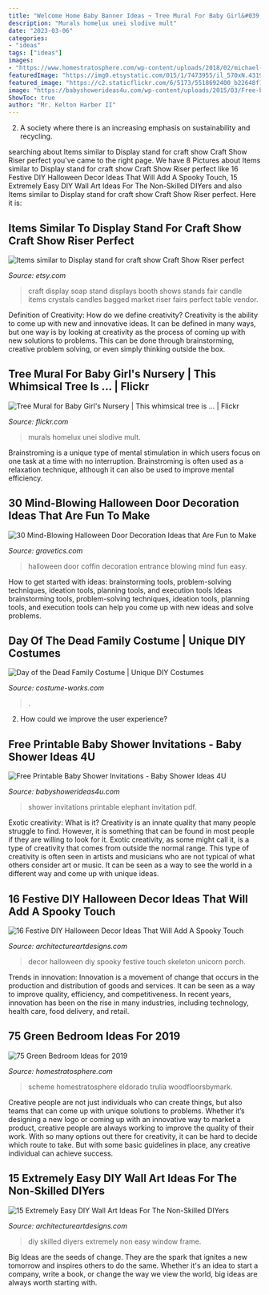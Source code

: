```yaml
---
title: "Welcome Home Baby Banner Ideas ~ Tree Mural For Baby Girl&#039;s Nursery"
description: "Murals homelux unei slodive mult"
date: "2023-03-06"
categories:
- "ideas"
tags: ["ideas"]
images:
- "https://www.homestratosphere.com/wp-content/uploads/2018/02/michael-hall-home-bedroom-tr-020618.jpg"
featuredImage: "https://img0.etsystatic.com/015/1/7473955/il_570xN.431920444_2nvo.jpg"
featured_image: "https://c2.staticflickr.com/6/5173/5518692400_b22648f1f2_b.jpg"
image: "https://babyshowerideas4u.com/wp-content/uploads/2015/03/Free-baby-shower-Invitation-blue-elephant.jpg"
ShowToc: true
author: "Mr. Kelton Harber II"
---
```



2. A society where there is an increasing emphasis on sustainability and recycling. 

	

		
searching about Items similar to Display stand for craft show Craft Show Riser perfect you've came to the right page. We have 8 Pictures about Items similar to Display stand for craft show Craft Show Riser perfect like 16 Festive DIY Halloween Decor Ideas That Will Add A Spooky Touch, 15 Extremely Easy DIY Wall Art Ideas For The Non-Skilled DIYers and also Items similar to Display stand for craft show Craft Show Riser perfect. Here it is:
		
    
## Items Similar To Display Stand For Craft Show Craft Show Riser Perfect

<img loading=lazy src="https://img0.etsystatic.com/015/1/7473955/il_570xN.431920444_2nvo.jpg" onerror="this.onerror=null;this.src='https://tse3.mm.bing.net/th?id=OIP.kdA5yrSO_TNj3ogeI2e5CwHaJ4&amp;pid=15.1';" alt="Items similar to Display stand for craft show Craft Show Riser perfect">

_Source: etsy.com_

>craft display soap stand displays booth shows stands fair candle items crystals candles bagged market riser fairs perfect table vendor. 

	

Definition of Creativity: How do we define creativity?
Creativity is the ability to come up with new and innovative ideas. It can be defined in many ways, but one way is by looking at creativity as the process of coming up with new solutions to problems. This can be done through brainstorming, creative problem solving, or even simply thinking outside the box.

    
## Tree Mural For Baby Girl&#039;s Nursery | This Whimsical Tree Is … | Flickr

<img loading=lazy src="https://c2.staticflickr.com/6/5173/5518692400_b22648f1f2_b.jpg" onerror="this.onerror=null;this.src='https://tse1.mm.bing.net/th?id=OIP.8I8sf1pkGKKU_2PrF6btMAHaFj&amp;pid=15.1';" alt="Tree Mural for Baby Girl&#039;s Nursery | This whimsical tree is … | Flickr">

_Source: flickr.com_

>murals homelux unei slodive mult. 

	

Brainstroming is a unique type of mental stimulation in which users focus on one task at a time with no interruption. Brainstroming is often used as a relaxation technique, although it can also be used to improve mental efficiency.

    
## 30 Mind-Blowing Halloween Door Decoration Ideas That Are Fun To Make

<img loading=lazy src="http://www.gravetics.com/wp-content/uploads/2017/07/Coffin-Entrance-Halloween-Door.jpg" onerror="this.onerror=null;this.src='https://tse4.mm.bing.net/th?id=OIP.Q-rrHyLsiNAn_NSHEVhoyQHaNL&amp;pid=15.1';" alt="30 Mind-Blowing Halloween Door Decoration Ideas that Are Fun to Make">

_Source: gravetics.com_

>halloween door coffin decoration entrance blowing mind fun easy. 

	

How to get started with ideas: brainstorming tools, problem-solving techniques, ideation tools, planning tools, and execution tools
Ideas brainstorming tools, problem-solving techniques, ideation tools, planning tools, and execution tools can help you come up with new ideas and solve problems.

    
## Day Of The Dead Family Costume | Unique DIY Costumes

<img loading=lazy src="https://photos.costume-works.com/full/day_of_the_dead_family8.jpg" onerror="this.onerror=null;this.src='https://tse3.mm.bing.net/th?id=OIP.4Osvdkzt2u6-ZwOF6NGt0AHaNT&amp;pid=15.1';" alt="Day of the Dead Family Costume | Unique DIY Costumes">

_Source: costume-works.com_

>. 

	

2. How could we improve the user experience?

    
## Free Printable Baby Shower Invitations - Baby Shower Ideas 4U

<img loading=lazy src="https://babyshowerideas4u.com/wp-content/uploads/2015/03/Free-baby-shower-Invitation-blue-elephant.jpg" onerror="this.onerror=null;this.src='https://tse3.mm.bing.net/th?id=OIP.TnoMXSPjhALTsDO9w7RQrAHaKX&amp;pid=15.1';" alt="Free Printable Baby Shower Invitations - Baby Shower Ideas 4U">

_Source: babyshowerideas4u.com_

>shower invitations printable elephant invitation pdf. 

	

Exotic creativity: What is it?
Creativity is an innate quality that many people struggle to find. However, it is something that can be found in most people if they are willing to look for it. Exotic creativity, as some might call it, is a type of creativity that comes from outside the normal range. This type of creativity is often seen in artists and musicians who are not typical of what others consider art or music. It can be seen as a way to see the world in a different way and come up with unique ideas.

    
## 16 Festive DIY Halloween Decor Ideas That Will Add A Spooky Touch

<img loading=lazy src="https://www.architectureartdesigns.com/wp-content/uploads/2020/10/16-Festive-DIY-Halloween-Decor-Ideas-That-Will-Add-A-Spooky-Touch-2.jpg" onerror="this.onerror=null;this.src='https://tse2.mm.bing.net/th?id=OIP.Eioq9QuZ3ItN0eR5CML0FgHaLH&amp;pid=15.1';" alt="16 Festive DIY Halloween Decor Ideas That Will Add A Spooky Touch">

_Source: architectureartdesigns.com_

>decor halloween diy spooky festive touch skeleton unicorn porch. 

	

Trends in innovation:
Innovation is a movement of change that occurs in the production and distribution of goods and services. It can be seen as a way to improve quality, efficiency, and competitiveness. In recent years, innovation has been on the rise in many industries, including technology, health care, food delivery, and retail.

    
## 75 Green Bedroom Ideas For 2019

<img loading=lazy src="https://www.homestratosphere.com/wp-content/uploads/2018/02/michael-hall-home-bedroom-tr-020618.jpg" onerror="this.onerror=null;this.src='https://tse2.mm.bing.net/th?id=OIP.X_O5TqSJgWHZvc55sp6VYAHaEo&amp;pid=15.1';" alt="75 Green Bedroom Ideas for 2019">

_Source: homestratosphere.com_

>scheme homestratosphere eldorado trulia woodfloorsbymark. 

	

Creative people are not just individuals who can create things, but also teams that can come up with unique solutions to problems. Whether it’s designing a new logo or coming up with an innovative way to market a product, creative people are always working to improve the quality of their work. With so many options out there for creativity, it can be hard to decide which route to take. But with some basic guidelines in place, any creative individual can achieve success.

    
## 15 Extremely Easy DIY Wall Art Ideas For The Non-Skilled DIYers

<img loading=lazy src="https://www.architectureartdesigns.com/wp-content/uploads/2015/03/15-Extremely-Easy-DIY-Wall-Art-Ideas-For-The-Non-Skilled-DIYers-5-630x948.jpg" onerror="this.onerror=null;this.src='https://tse4.mm.bing.net/th?id=OIP.d4jzs_vUS7gFkM9m1ykk_gHaLJ&amp;pid=15.1';" alt="15 Extremely Easy DIY Wall Art Ideas For The Non-Skilled DIYers">

_Source: architectureartdesigns.com_

>diy skilled diyers extremely non easy window frame. 

	

Big Ideas are the seeds of change. They are the spark that ignites a new tomorrow and inspires others to do the same. Whether it's an idea to start a company, write a book, or change the way we view the world, big ideas are always worth starting with.


